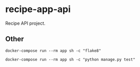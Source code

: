# recipe-app-api

Recipe API project.

## Other

```
docker-compose run --rm app sh -c "flake8"
```

```
docker-compose run --rm app sh -c "python manage.py test"
```
